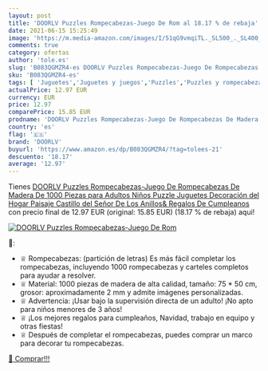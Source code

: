 ```yaml
---
layout: post
title: 'DOORLV Puzzles Rompecabezas-Juego De Rom al 18.17 % de rebaja'
date: 2021-06-15 15:25:49
image: 'https://m.media-amazon.com/images/I/51qG9vmqiTL._SL500_._SL400_.jpg'
comments: true
category: ofertas
author: 'tole.es'
slug: 'B083QGMZR4-es DOORLV Puzzles Rompecabezas-Juego De Rompecabezas De...'
sku: 'B083QGMZR4-es'
tags: [ 'Juguetes','Juguetes y juegos','Puzzles','Puzzles y rompecabezas','doorlv','juguetes','puzzle','puzzles','rompecabezas', ]
actualPrice: 12.97 EUR
currency: EUR
price: 12.97
comparePrice: 15.85 EUR
prodname: 'DOORLV Puzzles Rompecabezas-Juego De Rompecabezas De Madera De 1000 Piezas para Adultos Niños Puzzle Juguetes Decoración del Hogar Paisaje Castillo del Señor De Los Anillos& Regalos De Cumpleanos'
country: 'es'
flag: '🇪🇸'
brand: 'DOORLV'
buyurl: 'https://www.amazon.es/dp/B083QGMZR4/?tag=tolees-21'
descuento: '18.17'
average: '12.97'
---
```


Tienes [DOORLV Puzzles Rompecabezas-Juego De Rompecabezas De Madera De 1000 Piezas para Adultos Niños Puzzle Juguetes Decoración del Hogar Paisaje Castillo del Señor De Los Anillos& Regalos De Cumpleanos](https://www.amazon.es/dp/B083QGMZR4/?tag=tolees-21) con precio final de  12.97 EUR (original: 15.85 EUR) (18.17 %  de rebaja) aqui!

[![DOORLV Puzzles Rompecabezas-Juego De Rom](https://m.media-amazon.com/images/I/51qG9vmqiTL._SL500_._SL400_.jpg)](https://www.amazon.es/dp/B083QGMZR4/?tag=tolees-21)

🔎:

- ♕ Rompecabezas: (partición de letras) Es más fácil completar los rompecabezas, incluyendo 1000 rompecabezas y carteles completos para ayudar a resolver.
- ♕ Material: 1000 piezas de madera de alta calidad, tamaño: 75 * 50 cm, grosor: aproximadamente 2 mm y admite imágenes personalizadas.
- ♕ Advertencia: ¡Usar bajo la supervisión directa de un adulto! ¡No apto para niños menores de 3 años!
- ♕ ¡Los mejores regalos para cumpleaños, Navidad, trabajo en equipo y otras fiestas!
- ♕ Después de completar el rompecabezas, puedes comprar un marco para decorar tu rompecabezas.

[🛒 Comprar!!!](https://www.amazon.es/dp/B083QGMZR4/?tag=tolees-21)

